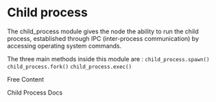 # Child process

The child_process module gives the node the ability to run the child process, established through IPC (inter-process communication) by accessing operating system commands.

The three main methods inside this module are :
`child_process.spawn()`
`child_process.fork()`
`child_process.exec()`

<ResourceGroupTitle>Free Content</ResourceGroupTitle>

<BadgeLink colorScheme='blue' badgeText='Official Docs' href='https://nodejs.org/api/child_process.html#child-process'>Child Process Docs</BadgeLink>
